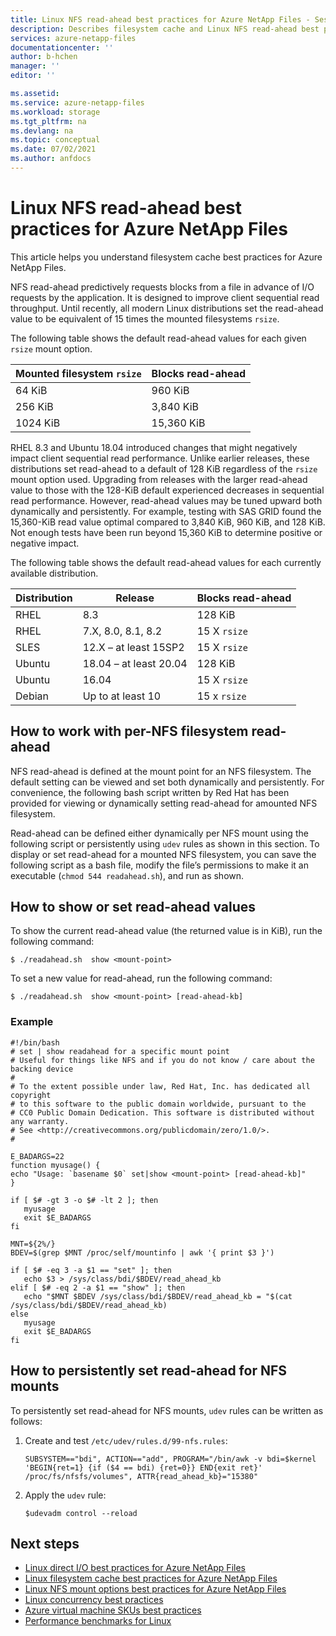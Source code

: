```yaml
---
title: Linux NFS read-ahead best practices for Azure NetApp Files - Session slots and slot table entries | Microsoft Docs
description: Describes filesystem cache and Linux NFS read-ahead best practices for Azure NetApp Files.  
services: azure-netapp-files
documentationcenter: ''
author: b-hchen
manager: ''
editor: ''

ms.assetid:
ms.service: azure-netapp-files
ms.workload: storage
ms.tgt_pltfrm: na
ms.devlang: na
ms.topic: conceptual
ms.date: 07/02/2021
ms.author: anfdocs
---
```

# Linux NFS read-ahead best practices for Azure NetApp Files

This article helps you understand filesystem cache best practices for Azure NetApp Files.  

NFS read-ahead predictively requests blocks from a file in advance of I/O requests by the application. It is designed to improve client sequential read throughput.  Until recently, all modern Linux distributions set the read-ahead value to be equivalent of 15 times the mounted filesystems `rsize`.  

The following table shows the default read-ahead values for each given `rsize` mount option.

| Mounted filesystem `rsize` | Blocks read-ahead |
|-|-|
| 64 KiB | 960 KiB |
| 256 KiB | 3,840 KiB |
| 1024 KiB | 15,360 KiB |

RHEL 8.3 and Ubuntu 18.04 introduced changes that might negatively impact client sequential read performance.  Unlike earlier releases, these distributions set read-ahead to a default of 128 KiB regardless of the `rsize` mount option used. Upgrading from releases with the larger read-ahead value to those with the 128-KiB default experienced decreases in sequential read performance. However, read-ahead values may be tuned upward both dynamically and persistently.  For example, testing with SAS GRID  found the 15,360-KiB read value optimal compared to 3,840 KiB, 960 KiB, and 128 KiB.  Not enough tests have been run beyond 15,360 KiB to determine positive or negative impact.

The following table shows the default read-ahead values for each currently available distribution.

|     Distribution    |     Release    |     Blocks   read-ahead    |
|-|-|-|
|     RHEL    |     8.3    |     128 KiB    |
|     RHEL    |     7.X, 8.0, 8.1, 8.2    |     15 X `rsize`    |
|     SLES    |     12.X – at   least 15SP2    |     15 X `rsize`    |
|     Ubuntu    |     18.04 – at least 20.04    |     128 KiB    |
|     Ubuntu    |     16.04    |     15 X `rsize`    |
|     Debian    |     Up to at least 10    |     15 x `rsize`    |


## How to work with per-NFS filesystem read-ahead   

NFS read-ahead is defined at the mount point for an NFS filesystem. The default setting can be viewed and set both dynamically and persistently.  For convenience, the following bash script written by Red Hat has been provided for viewing or dynamically setting read-ahead for amounted NFS filesystem.

Read-ahead can be defined either dynamically per NFS mount using the following script or persistently using `udev` rules as shown in this section.  To display or set read-ahead for a mounted NFS filesystem, you can save the following script as a bash file, modify the file’s permissions to make it an executable (`chmod 544 readahead.sh`), and run as shown. 

## How to show or set read-ahead values   

To show the current read-ahead value (the returned value is in KiB), run the following command:  

`$ ./readahead.sh  show <mount-point>`   

To set a new value for read-ahead, run the following command:   

`$ ./readahead.sh  show <mount-point> [read-ahead-kb]`
 
### Example   

```
#!/bin/bash
# set | show readahead for a specific mount point
# Useful for things like NFS and if you do not know / care about the backing device
#
# To the extent possible under law, Red Hat, Inc. has dedicated all copyright
# to this software to the public domain worldwide, pursuant to the
# CC0 Public Domain Dedication. This software is distributed without any warranty.
# See <http://creativecommons.org/publicdomain/zero/1.0/>.
#

E_BADARGS=22
function myusage() {
echo "Usage: `basename $0` set|show <mount-point> [read-ahead-kb]"
}

if [ $# -gt 3 -o $# -lt 2 ]; then
   myusage
   exit $E_BADARGS
fi

MNT=${2%/}
BDEV=$(grep $MNT /proc/self/mountinfo | awk '{ print $3 }')

if [ $# -eq 3 -a $1 == "set" ]; then
   echo $3 > /sys/class/bdi/$BDEV/read_ahead_kb
elif [ $# -eq 2 -a $1 == "show" ]; then
   echo "$MNT $BDEV /sys/class/bdi/$BDEV/read_ahead_kb = "$(cat /sys/class/bdi/$BDEV/read_ahead_kb)
else
   myusage
   exit $E_BADARGS
fi
```

## How to persistently set read-ahead for NFS mounts

To persistently set read-ahead for NFS mounts, `udev` rules can be written as follows:    

1. Create and test `/etc/udev/rules.d/99-nfs.rules`:

    `SUBSYSTEM=="bdi", ACTION=="add", PROGRAM="/bin/awk -v bdi=$kernel 'BEGIN{ret=1} {if ($4 == bdi) {ret=0}} END{exit ret}' /proc/fs/nfsfs/volumes", ATTR{read_ahead_kb}="15380"`

2. Apply the `udev` rule:   

    `$udevadm control --reload`

## Next steps  

* [Linux direct I/O best practices for Azure NetApp Files](performance-linux-direct-io.md)
* [Linux filesystem cache best practices for Azure NetApp Files](performance-linux-filesystem-cache.md)
* [Linux NFS mount options best practices for Azure NetApp Files](performance-linux-mount-options.md)
* [Linux concurrency best practices](performance-linux-concurrency-session-slots.md)
* [Azure virtual machine SKUs best practices](performance-virtual-machine-sku.md) 
* [Performance benchmarks for Linux](performance-benchmarks-linux.md) 

